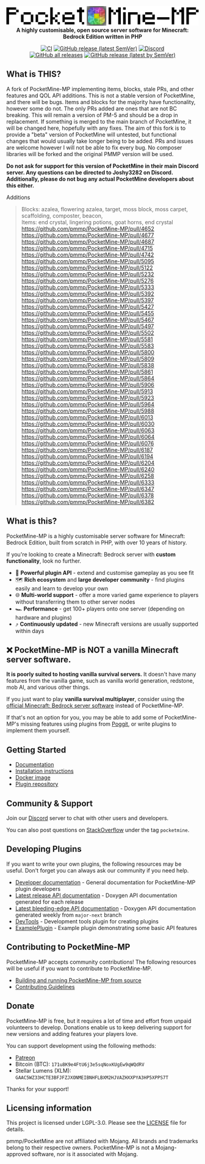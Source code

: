 <p align="center">
	<a href="https://pmmp.io">
		<!--[if IE]>
			<img src="https://github.com/pmmp/PocketMine-MP/blob/stable/.github/readme/pocketmine.png" alt="The PocketMine-MP logo" title="PocketMine" loading="eager" />
		<![endif]-->
		<picture>
			<source srcset="https://raw.githubusercontent.com/pmmp/PocketMine-MP/stable/.github/readme/pocketmine-dark-rgb.gif" media="(prefers-color-scheme: dark)">
			<img src="https://raw.githubusercontent.com/pmmp/PocketMine-MP/stable/.github/readme/pocketmine-rgb.gif" loading="eager" />
		</picture>
	</a><br>
	<b>A highly customisable, open source server software for Minecraft: Bedrock Edition written in PHP</b>
</p>

<p align="center">
	<a href="https://github.com/pmmp/PocketMine-MP/actions/workflows/main.yml"><img src="https://github.com/pmmp/PocketMine-MP/workflows/CI/badge.svg" alt="CI" /></a>
	<a href="https://github.com/pmmp/PocketMine-MP/releases/latest"><img alt="GitHub release (latest SemVer)" src="https://img.shields.io/github/v/release/pmmp/PocketMine-MP?label=release&sort=semver"></a>
	<a href="https://discord.gg/bmSAZBG"><img src="https://img.shields.io/discord/373199722573201408?label=discord&color=7289DA&logo=discord" alt="Discord" /></a>
	<br>
	<a href="https://github.com/pmmp/PocketMine-MP/releases"><img alt="GitHub all releases" src="https://img.shields.io/github/downloads/pmmp/PocketMine-MP/total?label=downloads%40total"></a>
	<a href="https://github.com/pmmp/PocketMine-MP/releases/latest"><img alt="GitHub release (latest by SemVer)" src="https://img.shields.io/github/downloads/pmmp/PocketMine-MP/latest/total?sort=semver"></a>
</p>

## What is THIS?
A fork of PocketMine-MP implementing items, blocks, stale PRs, and other features and QOL API additions. This is not a stable version of PocketMine, and there will be bugs. Items and blocks for the majority have functionality, however some do not. The only PRs added are ones that are not BC breaking. This will remain a version of PM-5 and should be a drop in replacement. If something is merged to the main branch of PocketMine, it will be changed here, hopefully with any fixes. The aim of this fork is to provide a "beta" version of PocketMine will untested, but functional changes that would usually take longer being to be added. PRs and issues are welcome however I will not be able to fix every bug. No composer libraries will be forked and the original PMMP version will be used.

**Do not ask for support for this version of PocketMine in their main Discord server. Any questions can be directed to Joshy3282 on Discord. Additionally, please do not bug any actual PocketMine developers about this either.**

Additions
> Blocks: azalea, flowering azalea, target, moss block, moss carpet, scaffolding, composter, beacon, \
> Items: end crystal, lingering potions, goat horns, end crystal\
> https://github.com/pmmp/PocketMine-MP/pull/4652 
> https://github.com/pmmp/PocketMine-MP/pull/4677 
> https://github.com/pmmp/PocketMine-MP/pull/4687 
> https://github.com/pmmp/PocketMine-MP/pull/4715
> https://github.com/pmmp/PocketMine-MP/pull/4742
> https://github.com/pmmp/PocketMine-MP/pull/5095
> https://github.com/pmmp/PocketMine-MP/pull/5122
> https://github.com/pmmp/PocketMine-MP/pull/5232
> https://github.com/pmmp/PocketMine-MP/pull/5276
> https://github.com/pmmp/PocketMine-MP/pull/5333
> https://github.com/pmmp/PocketMine-MP/pull/5392
> https://github.com/pmmp/PocketMine-MP/pull/5397
> https://github.com/pmmp/PocketMine-MP/pull/5427
> https://github.com/pmmp/PocketMine-MP/pull/5455
> https://github.com/pmmp/PocketMine-MP/pull/5467
> https://github.com/pmmp/PocketMine-MP/pull/5497
> https://github.com/pmmp/PocketMine-MP/pull/5502
> https://github.com/pmmp/PocketMine-MP/pull/5581
> https://github.com/pmmp/PocketMine-MP/pull/5583
> https://github.com/pmmp/PocketMine-MP/pull/5800
> https://github.com/pmmp/PocketMine-MP/pull/5809
> https://github.com/pmmp/PocketMine-MP/pull/5838
> https://github.com/pmmp/PocketMine-MP/pull/5861
> https://github.com/pmmp/PocketMine-MP/pull/5864
> https://github.com/pmmp/PocketMine-MP/pull/5906
> https://github.com/pmmp/PocketMine-MP/pull/5913
> https://github.com/pmmp/PocketMine-MP/pull/5923
> https://github.com/pmmp/PocketMine-MP/pull/5964
> https://github.com/pmmp/PocketMine-MP/pull/5988
> https://github.com/pmmp/PocketMine-MP/pull/6013
> https://github.com/pmmp/PocketMine-MP/pull/6030
> https://github.com/pmmp/PocketMine-MP/pull/6063
> https://github.com/pmmp/PocketMine-MP/pull/6064
> https://github.com/pmmp/PocketMine-MP/pull/6076
> https://github.com/pmmp/PocketMine-MP/pull/6187
> https://github.com/pmmp/PocketMine-MP/pull/6194
> https://github.com/pmmp/PocketMine-MP/pull/6204
> https://github.com/pmmp/PocketMine-MP/pull/6240
> https://github.com/pmmp/PocketMine-MP/pull/6258
> https://github.com/pmmp/PocketMine-MP/pull/6333
> https://github.com/pmmp/PocketMine-MP/pull/6347
> https://github.com/pmmp/PocketMine-MP/pull/6378
> https://github.com/pmmp/PocketMine-MP/pull/6382


## What is this?
PocketMine-MP is a highly customisable server software for Minecraft: Bedrock Edition, built from scratch in PHP, with over 10 years of history.

If you're looking to create a Minecraft: Bedrock server with **custom functionality**, look no further.

- 🧩 **Powerful plugin API** - extend and customise gameplay as you see fit
- 🗺️ **Rich ecosystem** and **large developer community** - find plugins easily and learn to develop your own
- 🌐 **Multi-world support** - offer a more varied game experience to players without transferring them to other server nodes
- 🏎️ **Performance** - get 100+ players onto one server (depending on hardware and plugins)
- ⤴️ **Continuously updated** - new Minecraft versions are usually supported within days

## :x: PocketMine-MP is NOT a vanilla Minecraft server software.
**It is poorly suited to hosting vanilla survival servers.**
It doesn't have many features from the vanilla game, such as vanilla world generation, redstone, mob AI, and various other things.

If you just want to play **vanilla survival multiplayer**, consider using the [official Minecraft: Bedrock server software](https://minecraft.net/download/server/bedrock) instead of PocketMine-MP.

If that's not an option for you, you may be able to add some of PocketMine-MP's missing features using plugins from [Poggit](https://poggit.pmmp.io/plugins), or write plugins to implement them yourself.

## Getting Started
- [Documentation](http://pmmp.readthedocs.org/)
- [Installation instructions](https://pmmp.readthedocs.io/en/rtfd/installation.html)
- [Docker image](https://github.com/pmmp/PocketMine-MP/pkgs/container/pocketmine-mp)
- [Plugin repository](https://poggit.pmmp.io/plugins)

## Community & Support
Join our [Discord](https://discord.gg/bmSAZBG) server to chat with other users and developers.

You can also post questions on [StackOverflow](https://stackoverflow.com/tags/pocketmine) under the tag `pocketmine`.

## Developing Plugins
If you want to write your own plugins, the following resources may be useful.
Don't forget you can always ask our community if you need help.

 * [Developer documentation](https://devdoc.pmmp.io) - General documentation for PocketMine-MP plugin developers
 * [Latest release API documentation](https://apidoc.pmmp.io) - Doxygen API documentation generated for each release
 * [Latest bleeding-edge API documentation](https://apidoc-dev.pmmp.io) - Doxygen API documentation generated weekly from `major-next` branch
 * [DevTools](https://github.com/pmmp/DevTools/) - Development tools plugin for creating plugins
 * [ExamplePlugin](https://github.com/pmmp/ExamplePlugin/) - Example plugin demonstrating some basic API features

## Contributing to PocketMine-MP
PocketMine-MP accepts community contributions! The following resources will be useful if you want to contribute to PocketMine-MP.
 * [Building and running PocketMine-MP from source](BUILDING.md)
 * [Contributing Guidelines](CONTRIBUTING.md)

## Donate
PocketMine-MP is free, but it requires a lot of time and effort from unpaid volunteers to develop. Donations enable us to keep delivering support for new versions and adding features your players love.

You can support development using the following methods:

- [Patreon](https://www.patreon.com/pocketminemp)
- Bitcoin (BTC): `171u8K9e4FtU6j3e5sqNoxKUgEw9qWQdRV`
- Stellar Lumens (XLM): `GAAC5WZ33HCTE3BFJFZJXONMEIBNHFLBXM2HJVAZHXXPYA3HP5XPPS7T`

Thanks for your support!

## Licensing information
This project is licensed under LGPL-3.0. Please see the [LICENSE](/LICENSE) file for details.

pmmp/PocketMine are not affiliated with Mojang. All brands and trademarks belong to their respective owners. PocketMine-MP is not a Mojang-approved software, nor is it associated with Mojang.
